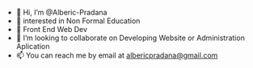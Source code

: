 - 👋 Hi, I’m @Alberic-Pradana
- 👀 interested in Non Formal Education
- 🌱 Front End Web Dev 
- 💞️ I’m looking to collaborate on Developing Website or Administration Aplication
- 📫 You can reach me by email at albericpradana@gmail.com

<!--- The Water, Stars and The Wind --->
